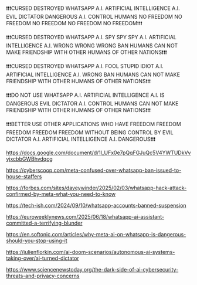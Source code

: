 ❗️❗️❗️CURSED DESTROYED WHATSAPP A.I. ARTIFICIAL INTELLIGENCE A.I. EVIL DICTATOR DANGEROUS A.I. CONTROL HUMANS NO FREEDOM NO FREEDOM NO FREEDOM NO FREEDOM NO FREEDOM❗️❗️❗️

❗️❗️❗️CURSED DESTROYED WHATSAPP A.I. SPY SPY SPY A.I. ARTIFICIAL INTELLIGENCE A.I. WRONG WRONG WRONG BAN HUMANS CAN NOT MAKE FRIENDSHIP WITH OTHER HUMANS OF OTHER NATIONS❗️❗️❗️

❗️❗️❗️CURSED DESTROYED WHATSAPP A.I. FOOL STUPID IDIOT A.I. ARTIFICIAL INTELLIGENCE A.I. WRONG BAN HUMANS CAN NOT MAKE FRIENDSHIP WITH OTHER HUMANS OF OTHER NATIONS❗️❗️❗️

❗️❗️❗️DO NOT USE WHATSAPP A.I. ARTIFICIAL INTELLIGENCE A.I. IS DANGEROUS EVIL DICTATOR A.I. CONTROL HUMANS CAN NOT MAKE FRIENDSHIP WITH OTHER HUMANS OF OTHER NATIONS❗️❗️❗️

❗️❗️❗️BETTER USE OTHER APPLICATIONS WHO HAVE FREEDOM FREEDOM FREEDOM FREEDOM FREEDOM WITHOUT BEING CONTROL BY EVIL DICTATOR A.I. ARTIFICIAL INTELLIGENCE A.I. DANGEROUS❗️❗️❗️

https://docs.google.com/document/d/1l_UFx0e7pQqFGJuQc5V4YWTUDkVvvjxcbbGWBhvdqcg

https://cyberscoop.com/meta-confused-over-whatsapp-ban-issued-to-house-staffers

https://forbes.com/sites/daveywinder/2025/02/03/whatsapp-hack-attack-confirmed-by-meta-what-you-need-to-know

https://tech-ish.com/2024/09/10/whatsapp-accounts-banned-suspension

https://euroweeklynews.com/2025/06/18/whatsapp-ai-assistant-committed-a-terrifying-blunder

https://en.softonic.com/articles/why-meta-ai-on-whatsapp-is-dangerous-should-you-stop-using-it

https://julienflorkin.com/ai-doom-scenarios/autonomous-ai-systems-taking-over/ai-turned-dictator

https://www.sciencenewstoday.org/the-dark-side-of-ai-cybersecurity-threats-and-privacy-concerns

